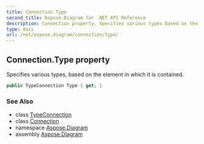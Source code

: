 ```yaml
---
title: Connection.Type
second_title: Aspose.Diagram for .NET API Reference
description: Connection property. Specifies various types based on the element in which it is contained
type: docs
url: /net/aspose.diagram/connection/type/
---
```

## Connection.Type property

Specifies various types, based on the element in which it is contained.

```csharp
public TypeConnection Type { get; }
```

### See Also

* class [TypeConnection](../../typeconnection/)
* class [Connection](../)
* namespace [Aspose.Diagram](../../connection/)
* assembly [Aspose.Diagram](../../../)



